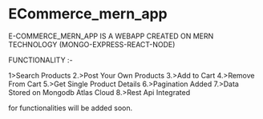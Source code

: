 # ECommerce_mern_app

E-COMMERCE_MERN_APP IS A WEBAPP CREATED ON MERN TECHNOLOGY (MONGO-EXPRESS-REACT-NODE)

FUNCTIONALITY :- 

1>Search Products
2.>Post Your Own Products
3.>Add to Cart
4.>Remove From Cart
5.>Get Single Product Details
6.>Pagination Added
7.>Data Stored on Mongodb Atlas Cloud 
8.>Rest Api Integrated

for functionalities will be added soon.
